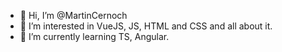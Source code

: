 - 👋 Hi, I’m @MartinCernoch
- 👀 I’m interested in VueJS, JS, HTML and CSS and all about it.
- 🌱 I’m currently learning TS, Angular.
